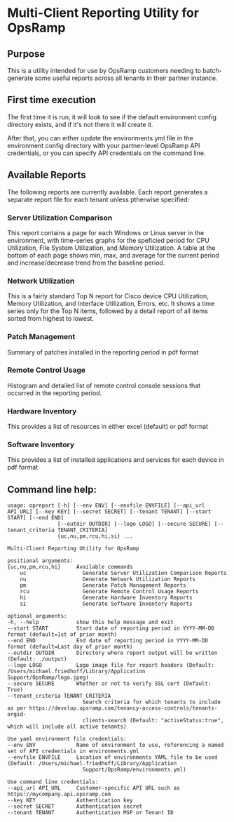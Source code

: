 # Multi-Client Reporting Utility for OpsRamp  

## Purpose

This is a utility intended for use by OpsRamp customers needing to batch-generate some useful reports across all tenants in their partner instance.

## First time execution
The first time it is run, it will look to see if the default environment config directory exists, and if it's not there it will create it.

After that, you can either update the environments.yml file in the environment config directory with your partner-level OpsRamp API credentials, or you can specify API credentials on the command line.

## Available Reports
The following reports are currently available.  Each report generates a separate report file for each tenant unless ptherwise specified:

### Server Utilization Comparison
This report contains a page for each Windows or Linux server in the environment, with time-series graphs for the speficied period for CPU Utilization, File System Utilization, and Memory Utilization.  A table at the bottom of each page shows min, max, and average for the current period and increase/decrease trend from the baseline period.

### Network Utilization
This is a fairly standard Top N report for Cisco device CPU Utilization, Memory Utilization, and Interface Utilization, Errors, etc.  It shows a time series only for the Top N items, followed by a detail report of all items sorted from highest to lowest.

### Patch Management
Summary of patches installed in the reporting period in pdf format


### Remote Control Usage
Histogram and detailed list of remote control console sessions that occurred in the reporting period.

### Hardware Inventory
This provides a list of resources in either excel (default) or pdf format

### Software Inventory
This provides a list of installed applications and services for each device in pdf format


## Command line help:


    usage: opreport [-h] [--env ENV] [--envfile ENVFILE] [--api_url API_URL] [--key KEY] [--secret SECRET] [--tenant TENANT] [--start START] [--end END]
                    [--outdir OUTDIR] [--logo LOGO] [--secure SECURE] [--tenant_criteria TENANT_CRITERIA]
                    {uc,nu,pm,rcu,hi,si} ...

    Multi-Client Reporting Utility for OpsRamp

    positional arguments:
    {uc,nu,pm,rcu,hi}     Available commands
        uc                  Generate Server Utilization Comparison Reports
        nu                  Generate Network Utilization Reports
        pm                  Generate Patch Management Reports
        rcu                 Generate Remote Control Usage Reports
        hi                  Generate Hardware Inventory Reports
        si                  Generate Software Inventory Reports

    optional arguments:
    -h, --help            show this help message and exit
    --start START         Start date of reporting period in YYYY-MM-DD format (default=1st of prior month)
    --end END             End date of reporting period in YYYY-MM-DD format (default=Last day of prior month)
    --outdir OUTDIR       Directory where report output will be written (Default: ./output)
    --logo LOGO           Logo image file for report headers (Default: /Users/michael.friedhoff/Library/Application Support/OpsRamp/logo.jpeg)
    --secure SECURE       Whether or not to verify SSL cert (Default: True)
    --tenant_criteria TENANT_CRITERIA
                            Search criteria for which tenants to include as per https://develop.opsramp.com/tenancy-access-controls/tenants-orgid-
                            clients-search (Default: "activeStatus:true", which will include all active tenants)

    Use yaml environment file credentials:
    --env ENV             Name of environment to use, referencing a named set of API credentials in environments.yml
    --envfile ENVFILE     Location of environments YAML file to be used (Default: /Users/michael.friedhoff/Library/Application
                            Support/OpsRamp/environments.yml)

    Use command line credentials:
    --api_url API_URL     Customer-specific API URL such as https://mycompany.api.opsramp.com
    --key KEY             Authentication key
    --secret SECRET       Authentication secret
    --tenant TENANT       Authentication MSP or Tenant ID